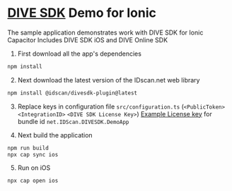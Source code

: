 # [DIVE SDK](https://www.npmjs.com/package/@idscan/divesdk-plugin) Demo for Ionic

The sample application demonstrates work with DIVE SDK for Ionic Capacitor
Includes DIVE SDK iOS and DIVE Online SDK

1. First download  all the app's dependencies

```bash
npm install
```

2. Next download the latest version of the IDscan.net web library

```bash
npm install @idscan/divesdk-plugin@latest
```

3. Replace keys in configuration file `src/configuration.ts` (`<PublicToken>` `<IntegrationID>` `<DIVE SDK License Key>`)
   [Example License key](https://docs.idscan.net/dive/native-sdks/ios.html) for bundle id `net.IDScan.DIVESDK.DemoApp` 

4. Next build the application

```bash
npm run build
npx cap sync ios    
```

5. Run on iOS

```bash
npx cap open ios  
```


